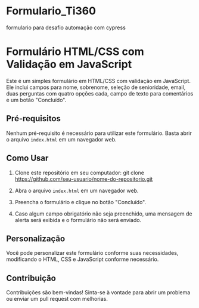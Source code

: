 # Formulario_Ti360
formulario para desafio automação com cypress

# Formulário HTML/CSS com Validação em JavaScript

Este é um simples formulário em HTML/CSS com validação em JavaScript. Ele inclui campos para nome, sobrenome, seleção de senioridade, email, duas perguntas com quatro opções cada, campo de texto para comentários e um botão "Concluído".

## Pré-requisitos

Nenhum pré-requisito é necessário para utilizar este formulário. Basta abrir o arquivo `index.html` em um navegador web.

## Como Usar

1. Clone este repositório em seu computador: git clone https://github.com/seu-usuario/nome-do-repositorio.git
  
2. Abra o arquivo `index.html` em um navegador web.

3. Preencha o formulário e clique no botão "Concluído".

4. Caso algum campo obrigatório não seja preenchido, uma mensagem de alerta será exibida e o formulário não será enviado.

## Personalização

Você pode personalizar este formulário conforme suas necessidades, modificando o HTML, CSS e JavaScript conforme necessário.

## Contribuição

Contribuições são bem-vindas! Sinta-se à vontade para abrir um problema ou enviar um pull request com melhorias.



